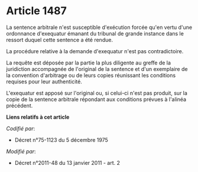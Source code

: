 # Article 1487

La sentence arbitrale n'est susceptible d'exécution forcée qu'en vertu d'une ordonnance d'exequatur émanant du tribunal de
grande instance dans le ressort duquel cette sentence a été rendue. 

La procédure relative à la demande d'exequatur n'est pas contradictoire. 

La requête est déposée par la partie la plus diligente au greffe de la juridiction accompagnée de l'original de la sentence
et d'un exemplaire de la convention d'arbitrage ou de leurs copies réunissant les conditions requises pour leur
authenticité. 

L'exequatur est apposé sur l'original ou, si celui-ci n'est pas produit, sur la copie de la sentence arbitrale répondant aux
conditions prévues à l'alinéa précédent.

**Liens relatifs à cet article**

_Codifié par_:

  - Décret n°75-1123 du 5 décembre 1975

_Modifié par_:

  - Décret n°2011-48 du 13 janvier 2011 - art. 2
